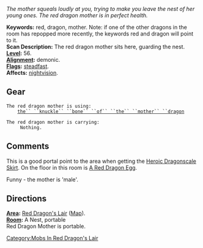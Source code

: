 *The mother squeals loudly at you, trying to make you leave the nest of
her young ones. The red dragon mother is in perfect health.*

**Keywords:** red, dragon, mother. Note: if one of the other dragons in
the room has repopped more recently, the keywords red and dragon will
point to it.  
**Scan Description:** The red dragon mother sits here, guarding the
nest.  
**[Level](Level "wikilink"):** 56.  
**[Alignment](Alignment "wikilink"):** demonic.  
**[Flags](:Category:_Mob_Types "wikilink"):**
[steadfast](Sentinel_Mobs "wikilink").  
**Affects:** [nightvision](Nightvision "wikilink").  

## Gear

`The red dragon mother is using:`  
<worn on finger>`    `[`the`` ``knuckle`` ``bone`` ``of`` ``the`` ``mother`` ``dragon`](Knuckle_Bone_Of_The_Mother_Dragon "wikilink")

`The red dragon mother is carrying:`  
`     Nothing.`

## Comments

This is a good portal point to the area when getting the [Heroic
Dragonscale Skirt](Heroic_Dragonscale_Skirt "wikilink"). On the floor in
this room is [A Red Dragon Egg](A_Red_Dragon_Egg "wikilink").

Funny - the mother is 'male'.

## Directions

**[Area](:Category:_Areas "wikilink"):** [ Red Dragon's
Lair](:Category:_Red_Dragon's_Lair "wikilink")
([Map](Red_Dragon's_Lair_Map "wikilink")).  
**[Room](:Category:_Rooms "wikilink"):** A Nest, portable  
Red Dragon Mother is portable.  

[Category:Mobs In Red Dragon's
Lair](Category:Mobs_In_Red_Dragon's_Lair "wikilink")
